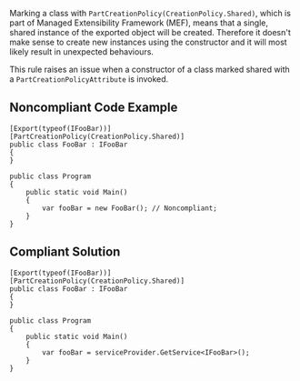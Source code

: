 
Marking a class with `PartCreationPolicy(CreationPolicy.Shared)`, which is part of Managed Extensibility Framework (MEF), means that a single, shared instance of the exported object will be created. Therefore it doesn't make sense to create new instances using the constructor and it will most likely result in unexpected behaviours.

This rule raises an issue when a constructor of a class marked shared with a `PartCreationPolicyAttribute` is invoked.

## Noncompliant Code Example


    [Export(typeof(IFooBar))]
    [PartCreationPolicy(CreationPolicy.Shared)]
    public class FooBar : IFooBar
    {
    }
    
    public class Program
    {
        public static void Main()
        {
            var fooBar = new FooBar(); // Noncompliant;
        }
    }


## Compliant Solution


    [Export(typeof(IFooBar))]
    [PartCreationPolicy(CreationPolicy.Shared)]
    public class FooBar : IFooBar
    {
    }
    
    public class Program
    {
        public static void Main()
        {
            var fooBar = serviceProvider.GetService<IFooBar>();
        }
    }

